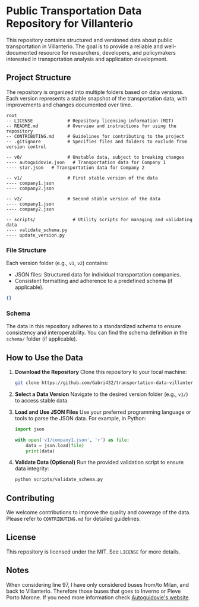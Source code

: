 # Public Transportation Data Repository for Villanterio

This repository contains structured and versioned data about public transportation in Villanterio. The goal is to provide a reliable and well-documented resource for researchers, developers, and policymakers interested in transportation analysis and application development. 

## Project Structure

The repository is organized into multiple folders based on data versions. Each version represents a stable snapshot of the transportation data, with improvements and changes documented over time.

```
root
-- LICENSE             # Repository licensing information (MIT)
-- README.md           # Overview and instructions for using the repository
-- CONTRIBUTING.md     # Guidelines for contributing to the project
-- .gitignore          # Specifies files and folders to exclude from version control

-- v0/                 # Unstable data, subject to breaking changes
---- autoguidovie.json   # Transportation data for Company 1
---- star.json   # Transportation data for Company 2

-- v1/                 # First stable version of the data
---- company1.json
---- company2.json

-- v2/                 # Second stable version of the data
---- company1.json
---- company2.json

-- scripts/              # Utility scripts for managing and validating data
---- validate_schema.py
---- update_version.py
```

### File Structure

Each version folder (e.g., `v1`, `v2`) contains:
- JSON files: Structured data for individual transportation companies.
- Consistent formatting and adherence to a predefined schema (if applicable).
```json
{}
```

### Schema

The data in this repository adheres to a standardized schema to ensure consistency and interoperability. You can find the schema definition in the `schema/` folder (if applicable).

## How to Use the Data

1. **Download the Repository**
   Clone this repository to your local machine:
   ```bash
   git clone https://github.com/Gabri432/transportation-data-villanterio.git
   ```

2. **Select a Data Version**
   Navigate to the desired version folder (e.g., `v1/`) to access stable data.

3. **Load and Use JSON Files**
   Use your preferred programming language or tools to parse the JSON data. For example, in Python:
   ```python
   import json

   with open('v1/company1.json', 'r') as file:
       data = json.load(file)
       print(data)
   ```

4. **Validate Data (Optional)**
   Run the provided validation script to ensure data integrity:
   ```bash
   python scripts/validate_schema.py
   ```

## Contributing

We welcome contributions to improve the quality and coverage of the data. Please refer to `CONTRIBUTING.md` for detailed guidelines.

## License

This repository is licensed under the MIT. See `LICENSE` for more details.

## Notes

When considering line 97, I have only considered buses from/to Milan, and back to Villanterio. Therefore those buses that goes to Inverno or Pieve Porto Morone. If you need more information check [Autoguidovie's website](https://pavia.autoguidovie.it/it/orario-invernale-scolastico-extraurbano-24-25).


